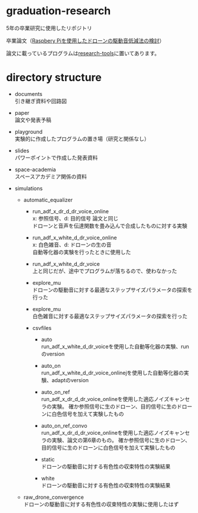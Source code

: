 # graduation-research

5年の卒業研究に使用したリポジトリ

卒業論文（[Raspbery Piを使用したドローンの駆動音低減法の検討](https://github.com/tetsuzawa/graduation-research/files/4184001/_.pdf)）

論文に載っているプログラムは[research-tools](https://github.com/tetsuzawa/research-tools)に置いてあります。

# directory structure

- documents  
  引き継ぎ資料や回路図
- paper  
  論文や発表予稿
- playground  
  実験的に作成したプログラムの置き場（研究と関係なし）
- slides  
  パワーポイントで作成した発表資料
- space-academia  
  スペースアカデミア関係の資料

- simulations
    - automatic_equalizer  
        - run_adf_x_dr_d_dr_voice_online  
            x: 参照信号、d: 目的信号 論文と同じ  
            ドローンと音声を伝達関数を畳み込んで合成したものに対する実験
        - run_adf_x_white_d_dr_voice_online  
            x: 白色雑音、d: ドローンの生の音  
            自動等化器の実験を行ったときに使用した
        - run_adf_x_white_d_dr_voice  
            上と同じだが、途中でプログラムが落ちるので、使わなかった
            
        - explore_mu  
            ドローンの駆動音に対する最適なステップサイズパラメータの探索を行った
        - explore_mu  
            白色雑音に対する最適なステップサイズパラメータの探索を行った
            
        - csvfiles  
            - auto  
                run_adf_x_white_d_dr_voiceを使用した自動等化器の実験、runのversion
            - auto_on  
                run_adf_x_white_d_dr_voice_onlinejを使用した自動等化器の実験、adaptのversion
            - auto_on_ref  
                run_adf_x_dr_d_dr_voice_onlineを使用した適応ノイズキャンセラの実験。
                確か参照信号に生のドローン、目的信号に生のドローンに白色信号を加えて実験したもの
            - auto_on_ref_convo  
                run_adf_x_dr_d_dr_voice_onlineを使用した適応ノイズキャンセラの実験、論文の第6章のもの。
                確か参照信号に生のドローン、目的信号に生のドローンに白色信号を加えて実験したもの
                
            - static  
                ドローンの駆動音に対する有色性の収束特性の実験結果
            - white  
                ドローンの駆動音に対する有色性の収束特性の実験結果
                
    - raw_drone_convergence  
        ドローンの駆動音に対する有色性の収束特性の実験に使用したはず

